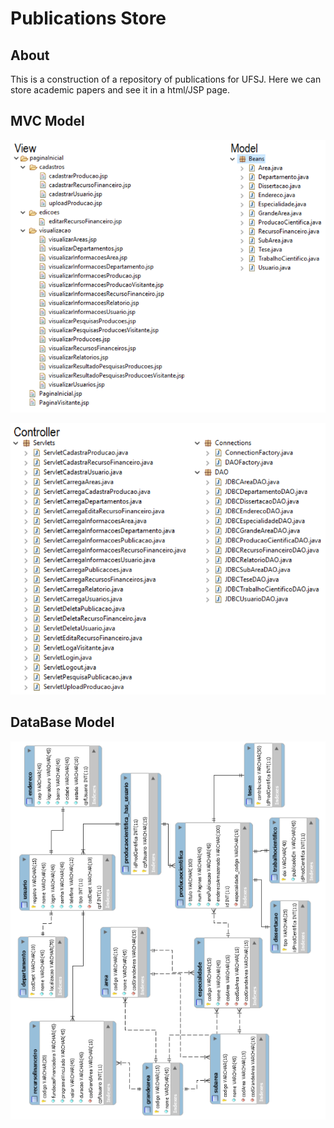 # Publications Store

About
-----
This is a construction of a repository of publications for UFSJ.
Here we can store academic papers and see it in a html/JSP page.



MVC Model
--------------


![GitHub Logo](/images/mv.png)


![GitHub Logo](/images/c.png)


DataBase Model
--------------


![GitHub Logo](/images/software.png)

